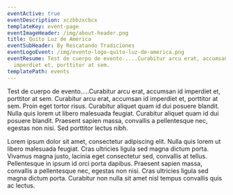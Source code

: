 ```yaml
---
eventActive: true
eventDescription: xczbbzxcbcx
templateKey: event-page
eventImageHeader: /img/about-header.png
title: Quito Luz de América
eventSubHeader: By Rescatando Tradiciones
eventLogoEvent: /img/evento-logo-quito-luz-de-america.png
eventResume: Test de cuerpo de evento.....Curabitur arcu erat, accumsan id
  imperdiet et, porttitor at sem.
templatePath: events
---
```

Test de cuerpo de evento.....Curabitur arcu erat, accumsan id imperdiet et, porttitor at sem. Curabitur arcu erat, accumsan id imperdiet et, porttitor at sem. Proin eget tortor risus. Curabitur aliquet quam id dui posuere blandit. Nulla quis lorem ut libero malesuada feugiat. Curabitur aliquet quam id dui posuere blandit. Praesent sapien massa, convallis a pellentesque nec, egestas non nisi. Sed porttitor lectus nibh.

Lorem ipsum dolor sit amet, consectetur adipiscing elit. Nulla quis lorem ut libero malesuada feugiat. Cras ultricies ligula sed magna dictum porta. Vivamus magna justo, lacinia eget consectetur sed, convallis at tellus. Pellentesque in ipsum id orci porta dapibus. Praesent sapien massa, convallis a pellentesque nec, egestas non nisi. Cras ultricies ligula sed magna dictum porta. Curabitur non nulla sit amet nisl tempus convallis quis ac lectus.
